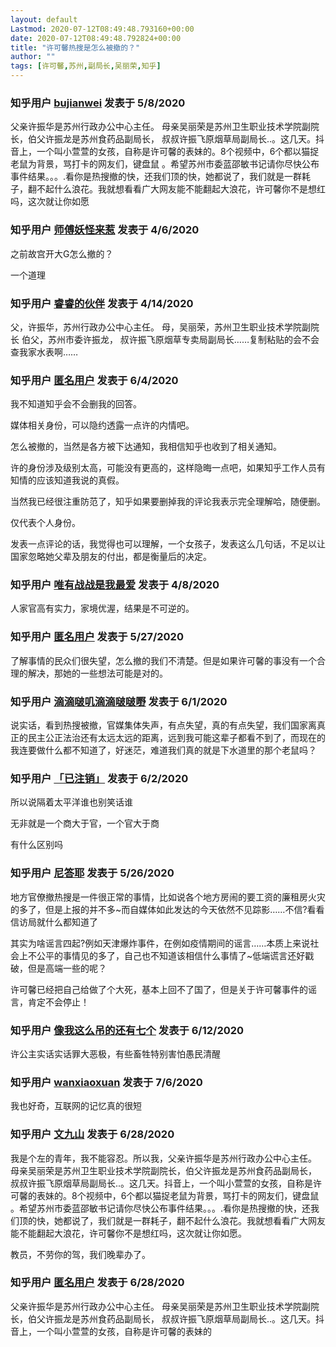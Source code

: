 ```yaml
---
layout: default
Lastmod: 2020-07-12T08:49:48.793160+00:00
date: 2020-07-12T08:49:48.792824+00:00
title: "许可馨热搜是怎么被撤的？"
author: ""
tags: [许可馨,苏州,副局长,吴丽荣,知乎]
---
```





### 知乎用户 [bujianwei](//www.zhihu.com/people/bujianwei) 发表于 5/8/2020
  
父亲许振华是苏州行政办公中心主任。 母亲吴丽荣是苏州卫生职业技术学院副院长，伯父许振龙是苏州食药品副局长， 叔叔许振飞原烟草局副局长..。这几天。抖音上，一个叫小萱萱的女孩，自称是许可馨的表妹的。8个视频中，6个都以猫捉老鼠为背景，骂打卡的网友们，键盘鼠 。希望苏州市委蓝邵敏书记请你尽快公布事件结果。。。.看你是热搜撤的快，还我们顶的快，她都说了，我们就是一群耗子，翻不起什么浪花。我就想看看广大网友能不能翻起大浪花，许可馨你不是想红吗，这次就让你如愿
  
  



### 知乎用户 [师傅妖怪来惹](//www.zhihu.com/people/shi-fu-yao-guai-lai-liao) 发表于 4/6/2020
  
之前故宫开大G怎么撤的？

一个道理
  
  



### 知乎用户 [睿睿的伙伴](//www.zhihu.com/people/rui-rui-de-huo-ban) 发表于 4/14/2020
  
父，许振华，苏州行政办公中心主任。 母，吴丽荣，苏州卫生职业技术学院副院长 伯父，苏州市委许振龙， 叔许振飞原烟草专卖局副局长……复制粘贴的会不会查我家水表啊……
  
  



### 知乎用户 [匿名用户](undefined) 发表于 6/4/2020
  
我不知道知乎会不会删我的回答。

媒体相关身份，可以隐约透露一点许的内情吧。

怎么被撤的，当然是各方被下达通知，我相信知乎也收到了相关通知。

许的身份涉及级别太高，可能没有更高的，这样隐晦一点吧，如果知乎工作人员有知情的应该知道我说的真假。

当然我已经很注重防范了，知乎如果要删掉我的评论我表示完全理解哈，随便删。

仅代表个人身份。

发表一点评论的话，我觉得也可以理解，一个女孩子，发表这么几句话，不足以让国家忽略她父辈及朋友的付出，都是衡量后的决定。
  
  



### 知乎用户 [唯有战战是我最爱](//www.zhihu.com/people/wei-you-zhan-zhan-shi-wo-zui-ai) 发表于 4/8/2020
  
人家官高有实力，家境优渥，结果是不可逆的。
  
  



### 知乎用户 [匿名用户](undefined) 发表于 5/27/2020
  
了解事情的民众们很失望，怎么撤的我们不清楚。但是如果许可馨的事没有一个合理的解决，那她的一些想法可能是对的。
  
  



### 知乎用户 [滴滴啵叽滴滴啵啵嘢](//www.zhihu.com/people/di-di-bo-ji-di-di-bo-bo-ye-97) 发表于 6/1/2020
  
说实话，看到热搜被撤，官媒集体失声，有点失望，真的有点失望，我们国家离真正的民主公正法治还有太远太远的距离，远到我可能这辈子都看不到了，而现在的我连要做什么都不知道了，好迷茫，难道我们真的就是下水道里的那个老鼠吗？
  
  



### 知乎用户 [「已注销」](//www.zhihu.com/people/illionj) 发表于 6/2/2020
  
所以说隔着太平洋谁也别笑话谁

无非就是一个商大于官，一个官大于商

有什么区别吗
  
  



### 知乎用户 [尼答耶](//www.zhihu.com/people/ni-da-ye-70-97-87) 发表于 5/26/2020
  
地方官僚撤热搜是一件很正常的事情，比如说各个地方房闹的要工资的廉租房火灾的多了，但是上报的并不多~而自媒体如此发达的今天依然不见踪影……不信?看看信访局就什么都知道了

其实为啥谣言四起?例如天津爆炸事件，在例如疫情期间的谣言……本质上来说社会上不公平的事情见的多了，自己也不知道该相信什么事情了~低端谎言还好戳破，但是高端一些的呢？

许可馨已经把自己给做了个大死，基本上回不了国了，但是关于许可馨事件的谣言，肯定不会停止！
  
  



### 知乎用户 [像我这么吊的还有七个](//www.zhihu.com/people/xiang-wo-zhe-yao-diao-de-huan-you-qi-ge) 发表于 6/12/2020
  
许公主实话实话罪大恶极，有些畜牲特别害怕愚民清醒
  
  



### 知乎用户 [wanxiaoxuan](//www.zhihu.com/people/wanxiaoxuan) 发表于 7/6/2020
  
我也好奇，互联网的记忆真的很短
  
  



### 知乎用户 [文九山](//www.zhihu.com/people/liu-xu-feng-65) 发表于 6/28/2020
  
我是个左的青年，我不能容忍。所以我，父亲许振华是苏州行政办公中心主任。 母亲吴丽荣是苏州卫生职业技术学院副院长，伯父许振龙是苏州食药品副局长， 叔叔许振飞原烟草局副局长..。这几天。抖音上，一个叫小萱萱的女孩，自称是许可馨的表妹的。8个视频中，6个都以猫捉老鼠为背景，骂打卡的网友们，键盘鼠 。希望苏州市委蓝邵敏书记请你尽快公布事件结果。。。.看你是热搜撤的快，还我们顶的快，她都说了，我们就是一群耗子，翻不起什么浪花。我就想看看广大网友能不能翻起大浪花，许可馨你不是想红吗，这次就让你如愿。

教员，不劳你的驾，我们晚辈办了。
  
  



### 知乎用户 [匿名用户](undefined) 发表于 6/28/2020
  
父亲许振华是苏州行政办公中心主任。 母亲吴丽荣是苏州卫生职业技术学院副院长，伯父许振龙是苏州食药品副局长， 叔叔许振飞原烟草局副局长..。这几天。抖音上，一个叫小萱萱的女孩，自称是许可馨的表妹的
  
  


